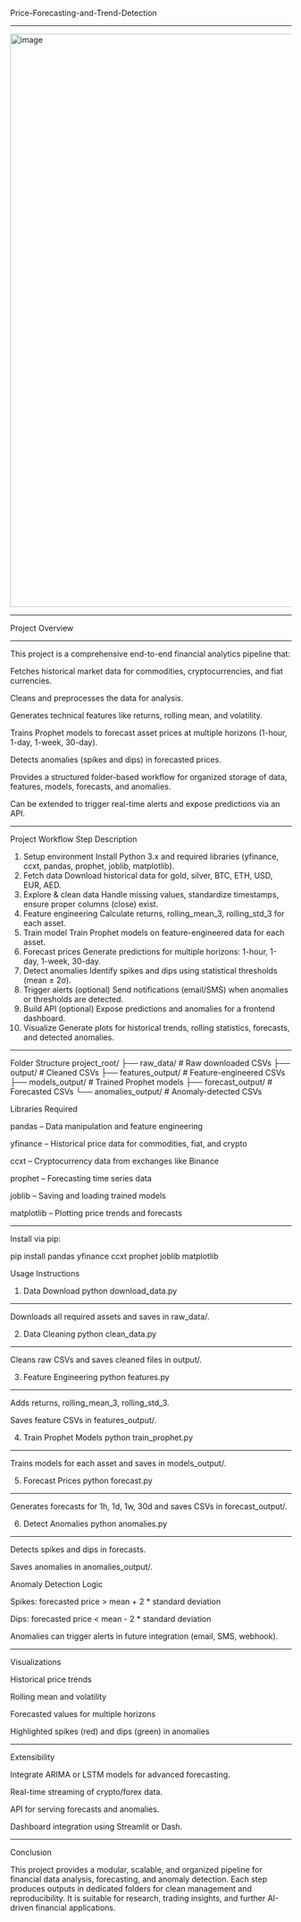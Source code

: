 Price-Forecasting-and-Trend-Detection

---

<img width="1024" height="1024" alt="image" src="https://github.com/user-attachments/assets/a0b013d9-324f-48b5-bea6-a3e9caaa8f7f" />

---

Project Overview

---

This project is a comprehensive end-to-end financial analytics pipeline that:

Fetches historical market data for commodities, cryptocurrencies, and fiat currencies.

Cleans and preprocesses the data for analysis.

Generates technical features like returns, rolling mean, and volatility.

Trains Prophet models to forecast asset prices at multiple horizons (1-hour, 1-day, 1-week, 30-day).

Detects anomalies (spikes and dips) in forecasted prices.

Provides a structured folder-based workflow for organized storage of data, features, models, forecasts, and anomalies.

Can be extended to trigger real-time alerts and expose predictions via an API.

---

Project Workflow
Step	Description
1. Setup environment	Install Python 3.x and required libraries (yfinance, ccxt, pandas, prophet, joblib, matplotlib).
2. Fetch data	Download historical data for gold, silver, BTC, ETH, USD, EUR, AED.
3. Explore & clean data	Handle missing values, standardize timestamps, ensure proper columns (close) exist.
4. Feature engineering	Calculate returns, rolling_mean_3, rolling_std_3 for each asset.
5. Train model	Train Prophet models on feature-engineered data for each asset.
6. Forecast prices	Generate predictions for multiple horizons: 1-hour, 1-day, 1-week, 30-day.
7. Detect anomalies	Identify spikes and dips using statistical thresholds (mean ± 2σ).
8. Trigger alerts (optional)	Send notifications (email/SMS) when anomalies or thresholds are detected.
9. Build API (optional)	Expose predictions and anomalies for a frontend dashboard.
10. Visualize	Generate plots for historical trends, rolling statistics, forecasts, and detected anomalies.

---

Folder Structure
project_root/
├── raw_data/              # Raw downloaded CSVs
├── output/                # Cleaned CSVs
├── features_output/       # Feature-engineered CSVs
├── models_output/         # Trained Prophet models
├── forecast_output/       # Forecasted CSVs
└── anomalies_output/      # Anomaly-detected CSVs

Libraries Required

pandas – Data manipulation and feature engineering

yfinance – Historical price data for commodities, fiat, and crypto

ccxt – Cryptocurrency data from exchanges like Binance

prophet – Forecasting time series data

joblib – Saving and loading trained models

matplotlib – Plotting price trends and forecasts

---

Install via pip:

pip install pandas yfinance ccxt prophet joblib matplotlib

Usage Instructions
1. Data Download
python download_data.py

---

Downloads all required assets and saves in raw_data/.

2. Data Cleaning
python clean_data.py

---

Cleans raw CSVs and saves cleaned files in output/.

3. Feature Engineering
python features.py

---

Adds returns, rolling_mean_3, rolling_std_3.

Saves feature CSVs in features_output/.

4. Train Prophet Models
python train_prophet.py

---

Trains models for each asset and saves in models_output/.

5. Forecast Prices
python forecast.py

---

Generates forecasts for 1h, 1d, 1w, 30d and saves CSVs in forecast_output/.

6. Detect Anomalies
python anomalies.py

---

Detects spikes and dips in forecasts.

Saves anomalies in anomalies_output/.

Anomaly Detection Logic

Spikes: forecasted price > mean + 2 * standard deviation

Dips: forecasted price < mean - 2 * standard deviation

Anomalies can trigger alerts in future integration (email, SMS, webhook).

---

Visualizations

Historical price trends

Rolling mean and volatility

Forecasted values for multiple horizons

Highlighted spikes (red) and dips (green) in anomalies

---

Extensibility

Integrate ARIMA or LSTM models for advanced forecasting.

Real-time streaming of crypto/forex data.

API for serving forecasts and anomalies.

Dashboard integration using Streamlit or Dash.
 
---

Conclusion

This project provides a modular, scalable, and organized pipeline for financial data analysis, forecasting, and anomaly detection. Each step produces outputs in dedicated folders for clean management and reproducibility. It is suitable for research, trading insights, and further AI-driven financial applications.
